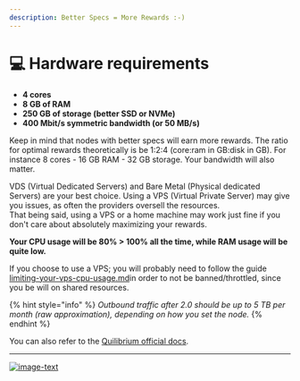 ```yaml
---
description: Better Specs = More Rewards :-)
---
```


# 💻 Hardware requirements

* **4 cores**
* **8 GB of RAM**
* **250 GB of storage (better SSD or NVMe)**
* **400 Mbit/s symmetric bandwidth (or 50 MB/s)**

Keep in mind that nodes with better specs will earn more rewards. The ratio for optimal rewards theoretically is be 1:2:4 (core:ram in GB:disk in GB). For instance 8 cores - 16 GB RAM - 32 GB storage. Your bandwidth will also matter.

VDS (Virtual Dedicated Servers) and Bare Metal (Physical dedicated Servers) are your best choice. Using a VPS (Virtual Private Server) may give you issues, as often the providers oversell the resources.\
That being said, using a VPS or a home machine may work just fine if you don't care about absolutely maximizing your rewards.

**Your CPU usage will be 80% > 100% all the time, while RAM usage will be quite low.**

If you choose to use a VPS; you will probably need to follow the guide  [limiting-your-vps-cpu-usage.md](tutorials/limiting-your-vps-cpu-usage.md "mention")in order to not be banned/throttled, since you be will on shared resources.

{% hint style="info" %}
_Outbound traffic after 2.0 should be up to 5 TB per month (raw approximation), depending on how you set the node._
{% endhint %}

You can also refer to the [Quilibrium official docs](https://quilibrium.com/docs/noderunning).

***

[![image-text](https://accademiainfinita.it/extra-contents/quil-best-providers-banner-square.jpg)](https://iri.quest/quil-best-server-providers)
